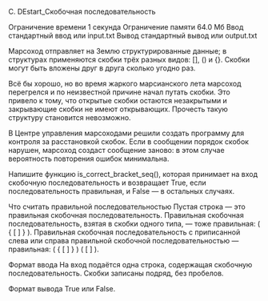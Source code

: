 C. DEstart_Скобочная последовательность

Ограничение времени	1 секунда
Ограничение памяти	64.0 Мб
Ввод	стандартный ввод или input.txt
Вывод	стандартный вывод или output.txt

Марсоход отправляет на Землю структурированные данные; в структурах применяются скобки трёх разных видов: [], () и {}. Скобки могут быть вложены друг в друга сколько угодно раз.

Всё бы хорошо, но во время жаркого марсианского лета марсоход перегрелся и по неизвестной причине начал путать скобки. Это привело к тому, что открытые скобки остаются незакрытыми и закрывающие скобки не имеют открывающих. Прочесть такую структуру становится невозможно.

В Центре управления марсоходами решили создать программу для контроля за расстановкой скобок. Если в сообщении порядок скобок нарушен, марсоход создаст сообщение заново: в этом случае вероятность повторения ошибок минимальна.

Напишите функцию is_correct_bracket_seq(), которая принимает на вход скобочную последовательность и возвращает True, если последовательность правильная, и False — в остальных случаях.

Что считать правильной последовательностью
Пустая строка — это правильная скобочная последовательность.
Правильная скобочная последовательность, взятая в скобки одного типа, — тоже правильная: ( { [ ] } ).
Правильная скобочная последовательность с приписанной слева или справа правильной скобочной последовательностью — правильная: ( { [ ] } ) ( [ ] ).

Формат ввода
На вход подаётся одна строка, содержащая скобочную последовательность. Скобки записаны подряд, без пробелов.

Формат вывода
True или False.